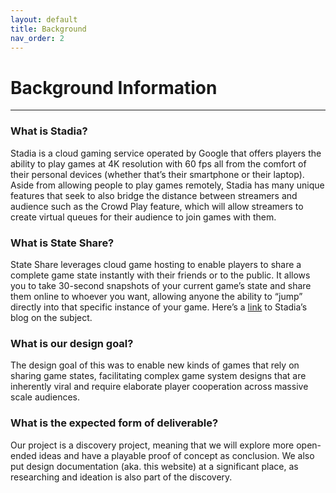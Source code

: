 ```yaml
---
layout: default
title: Background
nav_order: 2
---
```


# Background Information
---
### What is Stadia?
Stadia is a cloud gaming service operated by Google that offers players the ability to play games at 4K resolution with 60 fps all from the comfort of their personal devices (whether that’s their smartphone or their laptop). Aside from allowing people to play games remotely, Stadia has many unique features that seek to also bridge the distance between streamers and audience such as the Crowd Play feature, which will allow streamers to create virtual queues for their audience to join games with them.

### What is State Share?
 State Share leverages cloud game hosting to enable players to share a complete game state instantly with their friends or to the public. It allows you to take 30-second snapshots of your current game’s state and share them online to whoever you want, allowing anyone the ability to “jump” directly into that specific instance of your game. Here’s a [link](https://stadia.dev/blog/the-magic-of-state-share-explained/) to Stadia’s blog on the subject.

### What is our design goal?
The design goal of this was to enable new kinds of games that rely on sharing game states, facilitating complex game system designs that are inherently viral and require elaborate player cooperation across massive scale audiences.

### What is the expected form of deliverable?
Our project is a discovery project, meaning that we will explore more open-ended ideas and have a playable proof of concept as conclusion. We also put design documentation (aka. this website) at a significant place, as researching and ideation is also part of the discovery.